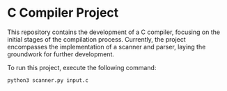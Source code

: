 # C Compiler Project

This repository contains the development of a C compiler, focusing on the initial stages of the compilation process. Currently, the project encompasses the implementation of a scanner and parser, laying the groundwork for further development.


To run this project, execute the following command:

```sh
python3 scanner.py input.c
```


